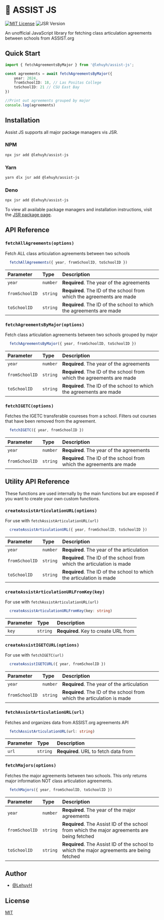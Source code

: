 # 🏫 ASSIST JS
[![MIT License](https://img.shields.io/badge/License-MIT-green.svg)](https://choosealicense.com/licenses/mit/)
![JSR Version](https://img.shields.io/jsr/v/%40lehuyh/assist-js)

An unofficial JavaScript library for fetching class articulation agreements between schools from ASSIST.org

## Quick Start
```typescript
import { fetchAgreementsByMajor } from '@lehuyh/assist-js';

const agreements = await fetchAgreementsByMajor({
    year: 2024,
    fromSchoolID: 18, // Las Positas College
    toSchoolID: 21 // CSU East Bay
})

//Print out agreements grouped by major
console.log(agreements)
```

## Installation
Assist JS supports all major package managers vis JSR.

### NPM
```bash
npx jsr add @lehuyh/assist-js
```

### Yarn
```bash
yarn dlx jsr add @lehuyh/assist-js
```

### Deno
```bash
npx jsr add @lehuyh/assist-js
```

To view all available package managers and installation instructions, visit the [JSR package page](https://jsr.io/@lehuyh/assist-js).


## API Reference

### `fetchAllAgreements(options)`

Fetch ALL class articulation agreements between two schools

```typescript
  fetchAllAgreements({ year, fromSchoolID, toSchoolID })
```

| Parameter     | Type     | Description                       |
| :------------ | :------- | :-------------------------------- |
| `year`        | `number` | **Required**. The year of the agreements |
| `fromSchoolID`| `string` | **Required**. The ID of the school from which the agreements are made |
| `toSchoolID`  | `string` | **Required**. The ID of the school to which the agreements are made |

### `fetchAgreementsByMajor(options)`

Fetch class articulation agreements between two schools grouped by major

```typescript
  fetchAgreementsByMajor({ year, fromSchoolID, toSchoolID })
```

| Parameter     | Type     | Description                       |
| :------------ | :------- | :-------------------------------- |
| `year`        | `number` | **Required**. The year of the agreements |
| `fromSchoolID`| `string` | **Required**. The ID of the school from which the agreements are made |
| `toSchoolID`  | `string` | **Required**. The ID of the school to which the agreements are made |

### `fetchIGETC(options)`

Fetches the IGETC transferable coureses from a school.
Filters out courses that have been removed from the agreement.

```typescript
  fetchIGETC({ year, fromSchoolID })
```

| Parameter     | Type     | Description                       |
| :------------ | :------- | :-------------------------------- |
| `year`        | `number` | **Required**. The year of the agreements |
| `fromSchoolID`| `string` | **Required**. The ID of the school from which the agreements are made |


## Utility API Reference

These functions are used internally by the main functions but are exposed if you want to create your own custom functions.

### `createAssistArticulationURL(options)`

For use with `fetchAssistArticulationURL(url)`

```typescript
  createAssistArticulationURL({ year, fromSchoolID, toSchoolID })
```

| Parameter     | Type     | Description                       |
| :------------ | :------- | :-------------------------------- |
| `year`        | `number` | **Required**. The year of the articulation |
| `fromSchoolID`| `string` | **Required**. The ID of the school from which the articulation is made |
| `toSchoolID`  | `string` | **Required**. The ID of the school to which the articulation is made |

### `createAssistArticulationURLFromKey(key)`

For use with `fetchAssistArticulationURL(url)`

```typescript
  createAssistArticulationURLFromKey(key: string)
```

| Parameter | Type     | Description                       |
| :-------- | :------- | :-------------------------------- |
| `key`     | `string` | **Required**. Key to create URL from |

### `createAssistIGETCURL(options)`

For use with `fetchIGETC(url)`

```typescript
  createAssistIGETCURL({ year, fromSchoolID })
```

| Parameter     | Type     | Description                       |
| :------------ | :------- | :-------------------------------- |
| `year`        | `number` | **Required**. The year of the articulation |
| `fromSchoolID`| `string` | **Required**. The ID of the school from which the articulation is made |

### `fetchAssistArticulationURL(url)`

Fetches and organizes data from ASSIST.org agreements API

```typescript
  fetchAssistArticulationURL(url: string)
```


| Parameter | Type     | Description                       |
| :-------- | :------- | :-------------------------------- |
| `url`     | `string` | **Required**. URL to fetch data from |

### `fetchMajors(options)`

Fetches the major agreements between two schools. This only returns major information NOT class articulation agreements.

```typescript
  fetchMajors({ year, fromSchoolID, toSchoolID })
```

| Parameter     | Type     | Description                       |
| :------------ | :------- | :-------------------------------- |
| `year`        | `number` | **Required**. The year of the major agreements |
| `fromSchoolID`| `string` | **Required**. The Assist ID of the school from which the major agreements are being fetched |
| `toSchoolID`  | `string` | **Required**. The Assist ID of the school to which the major agreements are being fetched |


## Author

- [@LehuyH](https://www.github.com/LehuyH)

## License

[MIT](https://choosealicense.com/licenses/mit/)







